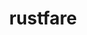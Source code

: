 ---
title: rustfare
description: Russian open welfare data
link: http://markuskainu.fi/rustfare/index.html
github: https://github.com/rOpenGov/rustfare
category: ropengov
tutorial: false
---